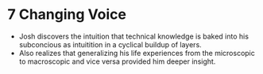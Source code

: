 # 7 Changing Voice

* Josh discovers the intuition that technical knowledge is baked into his subconcious as intuitition in a cyclical buildup of layers.
* Also realizes that generalizing his life experiences from the microscopic to macroscopic and vice versa provided him deeper insight.
